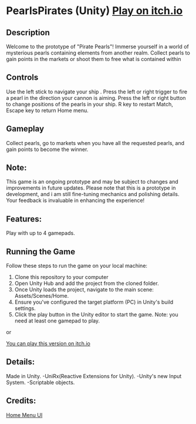 # PearlsPirates (Unity) [Play on itch.io](https://reyndev.itch.io/pirate-pearls)

## Description
Welcome to the prototype of "Pirate Pearls"! Immerse yourself in a world of mysterious pearls containing elements from another realm. Collect pearls to gain points in the markets or shoot them to free what is contained within

## Controls 
Use the left stick to navigate your ship . Press the left or right trigger to fire a pearl in the direction your cannon is aiming. Press the left or right button to change positions of the pearls in your ship.
R key to restart Match, Escape key to return Home menu.

## Gameplay
Collect pearls, go to markets when you have all the requested pearls, and gain points to become the winner.

## Note: 
This game is an ongoing prototype and may be subject to changes and improvements in future updates. Please note that this is a prototype in development, and i am still fine-tuning mechanics and polishing details. Your feedback is invaluable in enhancing the experience!

## Features: 
Play with up to 4 gamepads.

## Running the Game
Follow these steps to run the game on your local machine:

1. Clone this repository to your computer
2. Open Unity Hub and add the project from the cloned folder.
3. Once Unity loads the project, navigate to the main scene: Assets/Scenes/Home.
4. Ensure you've configured the target platform (PC) in Unity's build settings.
5. Click the play button in the Unity editor to start the game.
Note: you need at least one gamepad to play.

or

[You can play this version on itch.io](https://reyndev.itch.io/pirate-pearls)

## Details:

Made in Unity.
-UniRx(Reactive Extensions for Unity).
-Unity's new Input System.
-Scriptable objects.


## Credits:

[Home Menu UI](https://assetstore.unity.com/packages/2d/gui/icons/simple-ui-icons-147101)